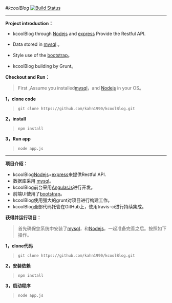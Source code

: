 

#*kcoolBlog*     [![Build Status](https://travis-ci.org/kahn1990/kcoolBlog.svg?branch=master)](https://travis-ci.org/kahn1990/kcoolBlog)

----------

**Project introduction：**

  - kcoolBlog through  [Nodejs](http://nodejs.org/ "Nodejs") and [express](http://expressjs.com/) Provide the Restful API.
  - Data stored in [mysql](http://www.mysql.com/) 。

  - Style use of the [bootstrap](https://github.com/twitter/bootstrap)。
  - kcoolBlog building by Grunt。

**Checkout and Run：**

  > First ,Assume you installed[mysql](http://www.mysql.com/)，and [Nodejs](http://nodejs.org/ "Nodejs") in your OS。

**1，clone code**

 >  `git clone https://github.com/kahn1990/kcoolBlog.git`

**2，install**

>  `npm install`


**3，Run app**


>  `node app.js`


----

**项目介绍：**

  - kcoolBlog[Nodejs](http://nodejs.org/ "Nodejs")+[express](http://expressjs.com/)来提供Restful API.
  - 数据库采用 [mysql](http://www.mysql.com/)。
  - kcoolBlog前台采用[AngularJs](http://angularjs.org/)进行开发。
  - 前端UI使用了[bootstrap](https://github.com/twitter/bootstrap)。
  - kcoolBlog使用强大的grunt对项目进行构建工作。
  - kcoolBlog全部代码托管在GitHub上，使用travis-ci进行持续集成。

**获得并运行项目：**

  > 首先确保您系统中安装了[mysql](http://www.mysql.com/)，和[Nodejs](http://nodejs.org/ "Nodejs")，一起准备完善之后。按照如下操作。

**1，clone代码**

 >  `git clone https://github.com/kahn1990/kcoolBlog.git`

**2，安装依赖**

>  `npm install`


**3，启动程序**


>  `node app.js`
